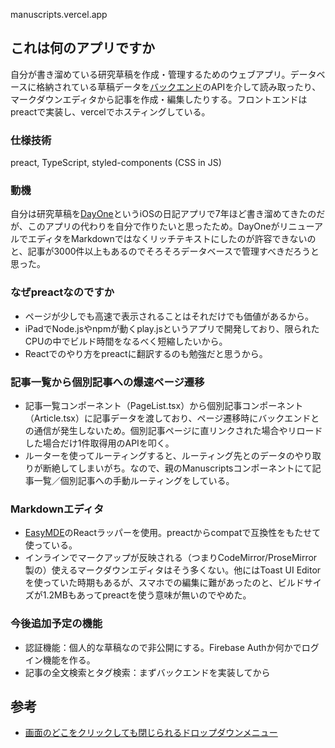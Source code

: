 manuscripts.vercel.app

## これは何のアプリですか

自分が書き溜めている研究草稿を作成・管理するためのウェブアプリ。データベースに格納されている草稿データを[バックエンド](https://github.com/kyonenya/manuscripts-backend)のAPIを介して読み取ったり、マークダウンエディタから記事を作成・編集したりする。フロントエンドはpreactで実装し、vercelでホスティングしている。

### 仕様技術

preact, TypeScript, styled-components (CSS in JS)

### 動機

自分は研究草稿を[DayOne](https://dayoneapp.com/)というiOSの日記アプリで7年ほど書き溜めてきたのだが、このアプリの代わりを自分で作りたいと思ったため。DayOneがリニューアルでエディタをMarkdownではなくリッチテキストにしたのが許容できないのと、記事が3000件以上もあるのでそろそろデータベースで管理すべきだろうと思った。

### なぜpreactなのですか

- ページが少しでも高速で表示されることはそれだけでも価値があるから。
- iPadでNode.jsやnpmが動くplay.jsというアプリで開発しており、限られたCPUの中でビルド時間をなるべく短縮したいから。
- Reactでのやり方をpreactに翻訳するのも勉強だと思うから。

### 記事一覧から個別記事への爆速ページ遷移

- 記事一覧コンポーネント（PageList.tsx）から個別記事コンポーネント（Article.tsx）に記事データを渡しており、ページ遷移時にバックエンドとの通信が発生しないため。個別記事ページに直リンクされた場合やリロードした場合だけ1件取得用のAPIを叩く。
- ルーターを使ってルーティングすると、ルーティング先とのデータのやり取りが断絶してしまいがち。なので、親のManuscriptsコンポーネントにて記事一覧／個別記事への手動ルーティングをしている。

### Markdownエディタ

- [EasyMDE](https://github.com/Ionaru/easy-markdown-editor)のReactラッパーを使用。preactからcompatで互換性をもたせて使っている。
- インラインでマークアップが反映される（つまりCodeMirror/ProseMirror製の）使えるマークダウンエディタはそう多くない。他にはToast UI Editorを使っていた時期もあるが、スマホでの編集に難があったのと、ビルドサイズが1.2MBもあってpreactを使う意味が無いのでやめた。

### 今後追加予定の機能

- 認証機能：個人的な草稿なので非公開にする。Firebase Authか何かでログイン機能を作る。
- 記事の全文検索とタグ検索：まずバックエンドを実装してから

## 参考

- [画面のどこをクリックしても閉じられるドロップダウンメニュー](https://pixelog.net/post/rb8orj/)
